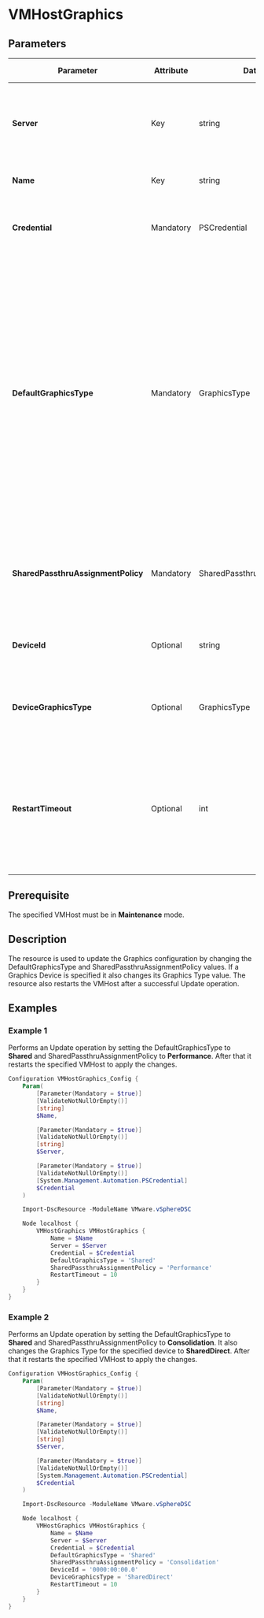 # VMHostGraphics

## Parameters

| Parameter | Attribute | DataType | Description | Allowed Values |
| --- | --- | --- | --- | --- |
| **Server** | Key | string | Name of the Server we are trying to connect to. The Server can be a vCenter or ESXi. ||
| **Name** | Key | string | Name of the VMHost to configure. ||
| **Credential** | Mandatory | PSCredential | Credentials needed for connection to the specified Server. ||
| **DefaultGraphicsType** | Mandatory | GraphicsType | The default graphics type for the specified VMHost. This default value is overridden if an individual device graphics type is specified. If the specified VMHost supports a single graphics type, specifying an individual graphics device is optional. | Shared, SharedDirect |
| **SharedPassthruAssignmentPolicy** | Mandatory | SharedPassthruAssignmentPolicy | The policy for assigning shared passthrough VMs to a host graphics device. | Performance, Consolidation |
| **DeviceId** | Optional | string | The Graphics device identifier (ex. PCI ID). ||
| **DeviceGraphicsType** | Optional | GraphicsType | The graphics type for the specified Device in 'DeviceId' property. | Shared, SharedDirect, Unset |
| **RestartTimeout** | Optional | int | The time in minutes to wait for the VMHost to restart before timing out and aborting the operation. The default value is 5 minutes. ||

## Prerequisite
The specified VMHost must be in **Maintenance** mode.

## Description
The resource is used to update the Graphics configuration by changing the DefaultGraphicsType and SharedPassthruAssignmentPolicy values. If a Graphics Device is specified it also changes its Graphics Type value. The resource also restarts the VMHost after a successful Update operation.

## Examples

### Example 1

Performs an Update operation by setting the DefaultGraphicsType to **Shared** and SharedPassthruAssignmentPolicy to **Performance**. After that it restarts the specified VMHost to apply the changes.

```powershell
Configuration VMHostGraphics_Config {
    Param(
        [Parameter(Mandatory = $true)]
        [ValidateNotNullOrEmpty()]
        [string]
        $Name,

        [Parameter(Mandatory = $true)]
        [ValidateNotNullOrEmpty()]
        [string]
        $Server,

        [Parameter(Mandatory = $true)]
        [ValidateNotNullOrEmpty()]
        [System.Management.Automation.PSCredential]
        $Credential
    )

    Import-DscResource -ModuleName VMware.vSphereDSC

    Node localhost {
        VMHostGraphics VMHostGraphics {
            Name = $Name
            Server = $Server
            Credential = $Credential
            DefaultGraphicsType = 'Shared'
            SharedPassthruAssignmentPolicy = 'Performance'
            RestartTimeout = 10
        }
    }
}
```

### Example 2

Performs an Update operation by setting the DefaultGraphicsType to **Shared** and SharedPassthruAssignmentPolicy to **Consolidation**. It also changes the Graphics Type for the specified device to **SharedDirect**. After that it restarts the specified VMHost to apply the changes.

```powershell
Configuration VMHostGraphics_Config {
    Param(
        [Parameter(Mandatory = $true)]
        [ValidateNotNullOrEmpty()]
        [string]
        $Name,

        [Parameter(Mandatory = $true)]
        [ValidateNotNullOrEmpty()]
        [string]
        $Server,

        [Parameter(Mandatory = $true)]
        [ValidateNotNullOrEmpty()]
        [System.Management.Automation.PSCredential]
        $Credential
    )

    Import-DscResource -ModuleName VMware.vSphereDSC

    Node localhost {
        VMHostGraphics VMHostGraphics {
            Name = $Name
            Server = $Server
            Credential = $Credential
            DefaultGraphicsType = 'Shared'
            SharedPassthruAssignmentPolicy = 'Consolidation'
            DeviceId = '0000:00:00.0'
            DeviceGraphicsType = 'SharedDirect'
            RestartTimeout = 10
        }
    }
}
```
